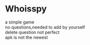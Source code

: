 # Whoisspy
a simple game  
no questions,needed to add by yourself  
delete question not perfect  
apk is not the newest  
